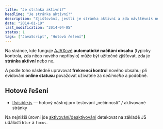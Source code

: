 ```yaml
---
title: "Je stránka aktivní?"
headline: "Je stránka aktivní?"
description: "Zjišťování, jestli je stránka aktivní a zda návštěvník něco dělá."
date: "2014-01-19"
last_modification: "2014-04-05"
status: 1
tags: ["JavaScript", "Hotová řešení"]
---
```


Na stránce, kde funguje [AJAXové](/ajax) **automatické načítání obsahu** (typicky kontrola, zda něco nového nepřibylo) může být užitečné zjišťovat, zda je **stránka aktivní** nebo ne.

A podle toho následně upravovat **frekvenci kontrol** nového obsahu; při evidování **online statusu** považovat uživatele za *nečinného* a podobně.

## Hotové řešení

  - [Ifvisible.js](http://serkanyersen.github.io/ifvisible.js/) — hotový nástroj pro testování „nečinnosti“ / aktivované stránky

Na nejnižší úrovni jde [aktivování/deaktivování](/aktivovani-okna) detekovat na základě JS událostí `blur` a `focus`.